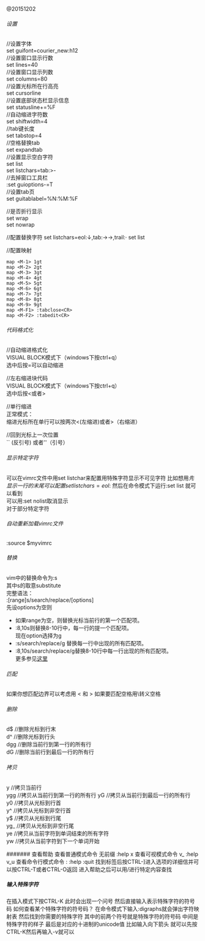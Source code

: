 @20151202  
###### 设置  
//设置字体  
set guifont=courier_new:h12  
//设置窗口显示行数  
set lines=40  
//设置窗口显示列数  
set columns=80  
//设置光标所在行高亮  
set cursorline  
//设置底部状态栏显示信息  
set statusline+=%F  
//自动缩进字符数  
set shiftwidth=4   
//tab键长度  
set tabstop=4  
//空格替换tab  
set expandtab  
//设置显示空白字符  
set list  
set listchars=tab:>-  
//去掉窗口工具栏  
:set guioptions-=T  
//设置tab页  
set guitablabel=%N:%M:%F  

//是否折行显示  
set wrap  
set nowrap 

//配置替换字符
set listchars=eol:↓,tab:→→,trail:·
set list

//配置映射  
  
    map <M-1> 1gt  
    map <M-2> 2gt  
    map <M-3> 3gt  
    map <M-4> 4gt  
    map <M-5> 5gt  
    map <M-6> 6gt  
    map <M-7> 7gt  
    map <M-8> 8gt  
    map <M-9> 9gt   
    map <M-F1> :tabclose<CR>  
    map <M-F2> :tabedit<CR>  
  
###### 代码格式化  
  
//自动缩进格式化    
VISUAL BLOCK模式下（windows下按ctrl+q）    
选中后按=可以自动缩进    
  
//左右缩进块代码  
VISUAL BLOCK模式下（windows下按ctrl+q）  
选中后按<或者>  
  
//单行缩进  
正常模式：  
缩进光标所在单行可以按两次<(左缩进)或者>（右缩进）  
  
//回到光标上一次位置  
`` (反引号) 或者''（引号）

###### 显示特定字符
可以在vimrc文件中用set listchar来配置用特殊字符显示不可见字符 
比如想用$先显示一行的末尾可以配置set listchars=eol:$
然后在命令模式下运行:set list 就可以看到  
可以用:set nolist取消显示  
对于部分特定字符
 
  
###### 自动重新加载vimrc文件  
:source $myvimrc  
  
###### 替换  
vim中的替换命令为:s  
其中s的取意substitute  
完整语法：  
:[range]s/search/replace/[options]  
先设options为空则   
* 如果range为空，则替换光标当前行的第一个匹配项。  
* :8,10s则替换8-10行中，每一行的提一个匹配项。  
现在option选择为g   
* :s/search/replace/g 替换每一行中出现的所有匹配项。  
* :8,10s/search/replace/g替换8-10行中每一行出现的所有匹配项。  
更多参见[这里](http://vim.wikia.com/wiki/Search_and_replace)  
###### 匹配
如果你想匹配边界可以考虑用 \< 和 \>
如果要匹配空格用\转义空格  


###### 删除  
d$  //删除光标到行末  
d^  //删除光标到行头  
dgg //删除当前行到第一行的所有行  
dG  //删除当前行到最后一行的所有行   

###### 拷贝
y   //拷贝当前行  
ygg //拷贝从当前行到第一行的所有行
yG  //拷贝从当前行到最后一行的所有行  
y0  //拷贝从光标到行首  
y^  //拷贝从光标到非空行首  
y$  //拷贝从光标到行尾  
yg_ //拷贝从光标到非空行尾  
ye  //拷贝从当前字符到单词结束的所有字符  
yw  //拷贝从当前字符到下一个单词开始

####### 查看帮助
查看普通模式命令    无前缀  :help x
查看可视模式命令    v_      :help v_u
查看命令行模式命令  :       :help :quit
找到标签后按CTRL-]进入选项的详细信并可以按CTRL-T或者CTRL-O返回
进入帮助之后可以用/进行特定内容查找

##### 输入特殊字符
在插入模式下按CTRL-K
此时会出现一个问号
然后直接输入表示特殊字符的符号码
如何查看某个特殊字符的符号码？
在命令模式下输入:digraphs就会弹出字符映射表
然后找到你需要的特殊字符
其中的前两个符号就是特殊字符的符号码
中间是特殊字符的样子
最后是对应的十进制的unicode值
比如输入向下箭头
就可以先按CTRL-K然后再输入-v就可以
